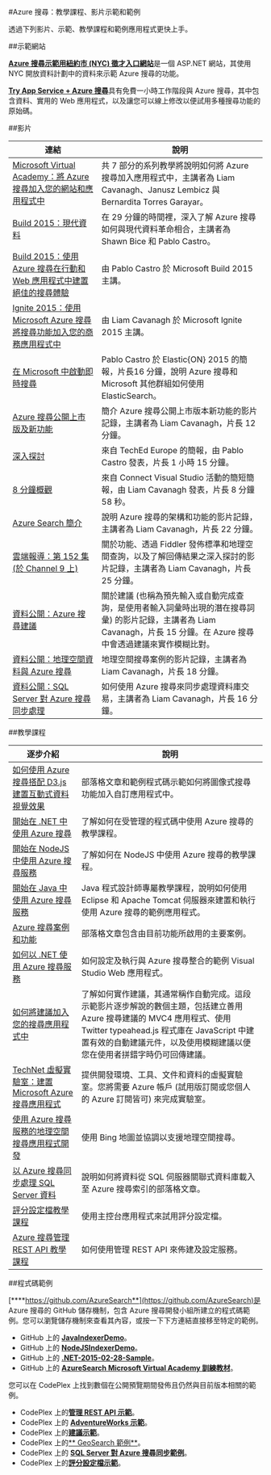 <properties
	pageTitle="Azure 搜尋的影片、範例和教學課程"
	description="在單一核心清單中尋找針對 Azure 搜尋建立的所有影片、範例、示範和教學課程。"
	services="search"
	documentationCenter=""
	authors="HeidiSteen"
	manager="mblythe"
	editor=""
    tags="azure-portal"/>

<tags
	ms.service="search"
	ms.devlang="NA"
	ms.workload="search"
	ms.topic="article" 
	ms.tgt_pltfrm="na"
	ms.date="08/19/2015"
	ms.author="heidist"/>

#Azure 搜尋：教學課程、影片示範和範例

透過下列影片、示範、教學課程和範例應用程式更快上手。

##示範網站

[**Azure 搜尋示範用紐約市 (NYC) 徵才入口網站**](http://aka.ms/azjobsdemo)是一個 ASP.NET 網站，其使用 NYC 開放資料計劃中的資料來示範 Azure 搜尋的功能。

[**Try App Service + Azure 搜尋**](search-tryappservice.md)具有免費一小時工作階段與 Azure 搜尋，其中包含資料、實用的 Web 應用程式，以及讓您可以線上修改以便試用多種搜尋功能的原始碼。

##影片

連結|說明
----|-----------
[Microsoft Virtual Academy：將 Azure 搜尋加入您的網站和應用程式中](http://channel9.msdn.com/Series/Adding-Microsoft-Azure-Search-to-Your-Websites-and-Apps)|共 7 部分的系列教學將說明如何將 Azure 搜尋加入應用程式中，主講者為 Liam Cavanagh、Janusz Lembicz 與 Bernardita Torres Garayar。
[Build 2015：現代資料](http://channel9.msdn.com/Events/Build/2015/2-663)|在 29 分鐘的時間裡，深入了解 Azure 搜尋如何與現代資料革命相合，主講者為 Shawn Bice 和 Pablo Castro。
[Build 2015：使用 Azure 搜尋在行動和 Web 應用程式中建置絕佳的搜尋體驗](http://channel9.msdn.com/Events/Build/2015/2-745)|由 Pablo Castro 於 Microsoft Build 2015 主講。
[Ignite 2015：使用 Microsoft Azure 搜尋將搜尋功能加入您的商務應用程式中](http://channel9.msdn.com/Events/Ignite/2015/BRK2565)|由 Liam Cavanagh 於 Microsoft Ignite 2015 主講。
[在 Microsoft 中啟動即時搜尋](https://www.elastic.co/elasticon/2015/sf/powering-real-time-search-at-microsoft)|Pablo Castro 於 Elastic{ON} 2015 的簡報，片長16 分鐘，說明 Azure 搜尋和 Microsoft 其他群組如何使用 ElasticSearch。
[Azure 搜尋公開上市版及新功能](http://channel9.msdn.com/Shows/Data-Exposed/Azure-Search-General-Availability-and-Whats-New)|簡介 Azure 搜尋公開上市版本新功能的影片記錄，主講者為 Liam Cavanagh，片長 12 分鐘。
[深入探討](http://channel9.msdn.com/events/TechEd/Europe/2014/DBI-B410)|來自 TechEd Europe 的簡報，由 Pablo Castro 發表，片長 1 小時 15 分鐘。
[8 分鐘概觀](http://channel9.msdn.com/events/Visual-Studio/Connect-event-2014/421)|來自 Connect Visual Studio 活動的簡短簡報，由 Liam Cavanagh 發表，片長 8 分鐘 58 秒。
[Azure Search 簡介](http://go.microsoft.com/fwlink/?LinkId=511340)|說明 Azure 搜尋的架構和功能的影片記錄，主講者為 Liam Cavanagh，片長 22 分鐘。
[雲端報導：第 152 集 (於 Channel 9 上)](http://channel9.msdn.com/Shows/Cloud%20Cover/Cloud-Cover-152-Azure-Search-with-Liam-Cavanagh)|關於功能、透過 Fiddler 發佈標準和地理空間查詢，以及了解回傳結果之深入探討的影片記錄，主講者為 Liam Cavanagh，片長 25 分鐘。
[資料公開：Azure 搜尋建議](https://channel9.msdn.com/Shows/Data-Exposed/DataExposedAzureSearchSuggestions)|關於建議 (也稱為預先輸入或自動完成查詢，是使用者輸入詞彙時出現的潛在搜尋詞彙) 的影片記錄，主講者為 Liam Cavanagh，片長 15 分鐘。在 Azure 搜尋中會透過建議來實作模糊比對。
[資料公開：地理空間資料與 Azure 搜尋](http://channel9.msdn.com/Shows/Data-Exposed/Azure-Search-and-Geospatial-Data)|地理空間搜尋案例的影片記錄，主講者為 Liam Cavanagh，片長 18 分鐘。
[資料公開：SQL Server 對 Azure 搜尋同步處理](http://channel9.msdn.com/Shows/Data-Exposed/SQL-Server-to-Azure-Search-Synchronization)|如何使用 Azure 搜尋來同步處理資料庫交易，主講者為 Liam Cavanagh，片長 16 分鐘。

##教學課程

逐步介紹|說明
-----------|-----------
[如何使用 Azure 搜尋搭配 D3.js 建置互動式資料視覺效果](https://azure.microsoft.com/blog/2015/07/14/how-to-use-azure-search-with-d3-js-to-build-interactive-data-visualizations/)|部落格文章和範例程式碼示範如何將圖像式搜尋功能加入自訂應用程式中。
[開始在 .NET 中使用 Azure 搜尋](search-get-started-dotnet.md)|了解如何在受管理的程式碼中使用 Azure 搜尋的教學課程。
[開始在 NodeJS 中使用 Azure 搜尋服務](search-get-started-nodejs.md)|了解如何在 NodeJS 中使用 Azure 搜尋的教學課程。
[開始在 Java 中使用 Azure 搜尋服務](search-get-started-java.md)|Java 程式設計師專屬教學課程，說明如何使用 Eclipse 和 Apache Tomcat 伺服器來建置和執行使用 Azure 搜尋的範例應用程式。
[Azure 搜尋案例和功能](http://azure.microsoft.com/blog/2014/08/28/azure-search-scenarios-and-capabilities/)|部落格文章包含由目前功能所啟用的主要案例。
[如何以 .NET 使用 Azure 搜尋服務](search-howto-dotnet-sdk.md)|如何設定及執行與 Azure 搜尋整合的範例 Visual Studio Web 應用程式。
[如何將建議加入您的搜尋應用程式中](http://azure.microsoft.com/blog/2015/01/20/azure-search-how-to-add-suggestions-auto-complete-to-your-search-applications/)|了解如何實作建議，其通常稱作自動完成。這段示範影片逐步解說的數個主題，包括建立善用 Azure 搜尋建議的 MVC4 應用程式、使用 Twitter typeahead.js 程式庫在 JavaScript 中建置有效的自動建議元件，以及使用模糊建議以便您在使用者拼錯字時仍可回傳建議。
[TechNet 虛擬實驗室：建置 Microsoft Azure 搜尋應用程式](http://go.microsoft.com/?linkid=9874663)|提供開發環境、工具、文件和資料的虛擬實驗室。您將需要 Azure 帳戶 (試用版訂閱或您個人的 Azure 訂閱皆可) 來完成實驗室。
[使用 Azure 搜尋服務的地理空間搜尋應用程式開發](search-create-geospatial.md)|使用 Bing 地圖並協調以支援地理空間搜尋。
[以 Azure 搜尋同步處理 SQL Server 資料](http://azure.microsoft.com/blog/2014/11/10/how-to-sync-sql-server-data-with-azure-search/)|說明如何將資料從 SQL 伺服器關聯式資料庫載入至 Azure 搜尋索引的部落格文章。
[評分設定檔教學課程](search-get-started-scoring-profiles.md)|使用主控台應用程式來試用評分設定檔。
[Azure 搜尋管理 REST API 教學課程](search-get-started-management-api.md)|如何使用管理 REST API 來佈建及設定服務。

##程式碼範例

[****https://github.com/AzureSearch**](https://github.com/AzureSearch)是 Azure 搜尋的 GitHub 儲存機制，包含 Azure 搜尋開發小組所建立的程式碼範例。您可以瀏覽儲存機制來查看其內容，或按一下下方連結直接移至特定的範例。

- GitHub 上的 [**JavaIndexerDemo**](https://github.com/AzureSearch/AzureSearchJavaIndexerDemo)。
- GitHub 上的 [**NodeJSIndexerDemo**](https://github.com/AzureSearch/AzureSearchNodeJSIndexerDemo)。
- GitHub 上的 [**.NET-2015-02-28-Sample**](https://github.com/AzureSearch/.NET-2015-02-28-Sample)。
- GitHub 上的 [**AzureSearch Microsoft Virtual Academy 訓練教材**](https://github.com/MicrosoftLearning/AzureSearch-MVA)。

您可以在 CodePlex 上找到數個在公開預覽期間發佈且仍然與目前版本相關的範例。

- CodePlex 上的[**管理 REST API 示範**](https://azuresearchmgmtapi.codeplex.com/)。
- CodePlex 上的 [**AdventureWorks 示範**](https://azuresearchadventureworksdemo.codeplex.com/)。
- CodePlex 上的[**建議示範**](https://azsearchsuggestions.codeplex.com/SourceControl/latest)。
- CodePlex 上的[** GeoSearch 範例**](https://azuresearchgeospatial.codeplex.com/)。
- CodePlex 上的 [**SQL Server 對 Azure 搜尋同步範例**](http://sqlserver2azuresearch.codeplex.com/)。
- CodePlex 上的[**評分設定檔示範**](https://azuresearchscoringprofiles.codeplex.com/)。

<!---HONumber=August15_HO8-->